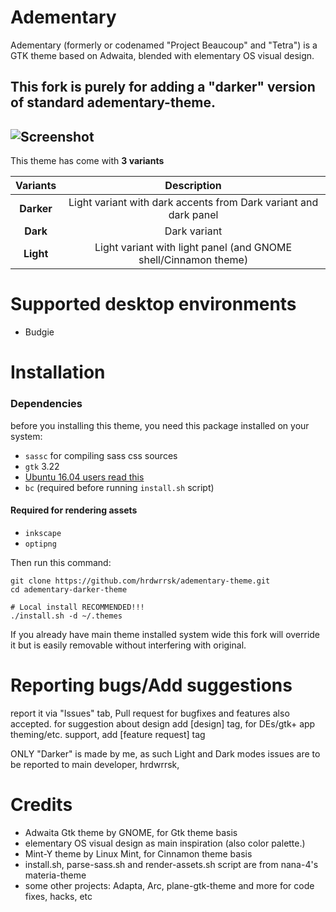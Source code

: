 Adementary
======
Adementary (formerly or codenamed "Project Beaucoup" and "Tetra") is a GTK theme based on Adwaita, blended with elementary OS visual design.

This fork is purely for adding a "darker" version of standard adementary-theme.
-------------------
![Screenshot]()
-------------------
This theme has come with **3 variants**

**Variants** | **Description**
:-: | :-:
**Darker** | Light variant with dark accents from Dark variant and dark panel
**Dark** | Dark variant
**Light** | Light variant with light panel (and GNOME shell/Cinnamon theme)

# Supported desktop environments
- Budgie

# Installation
### Dependencies
before you installing this theme, you need this package installed on your system:
- `sassc` for compiling sass css sources
- `gtk` 3.22
- [Ubuntu 16.04 users read this](https://github.com/hrdwrrsk/tetra-gtk-theme/wiki/Ubuntu-16.04-users-read-this)
- `bc` (required before running `install.sh` script)

#### Required for rendering assets
- `inkscape`
- `optipng`

Then run this command:

```
git clone https://github.com/hrdwrrsk/adementary-theme.git
cd adementary-darker-theme

# Local install RECOMMENDED!!!
./install.sh -d ~/.themes
```

If you already have main theme installed system wide this fork will override it but is easily removable without interfering with original.

# Reporting bugs/Add suggestions
report it via "Issues" tab, Pull request for bugfixes and features also accepted.
for suggestion about design add [design] tag, for DEs/gtk+ app theming/etc. support, add [feature request] tag

ONLY "Darker" is made by me, as such Light and Dark modes issues are to be reported to main developer, hrdwrrsk,

# Credits
- Adwaita Gtk theme by GNOME, for Gtk theme basis
- elementary OS visual design as main inspiration (also color palette.)
- Mint-Y theme by Linux Mint, for Cinnamon theme basis
- install.sh, parse-sass.sh and render-assets.sh script are from nana-4's materia-theme
- some other projects: Adapta, Arc, plane-gtk-theme and more for code fixes, hacks, etc
